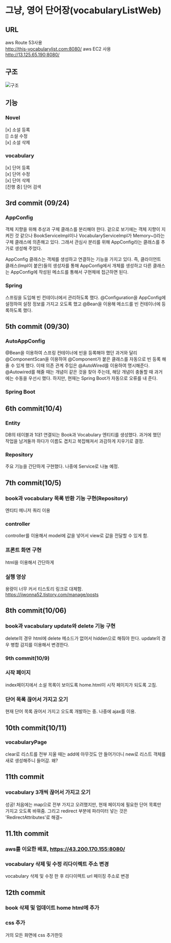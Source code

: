# 그냥, 영어 단어장(vocabularyListWeb)
## URL
aws Route 53사용<br/>
http://this-vocabularylist.com:8080/
aws EC2 사용<br/>
http://13.125.65.190:8080/
## 구조
![구조](https://github.com/Jiwonna52/vocabularyListWeb/assets/69565759/75660e07-8cb9-423b-b2c0-538837bf2471)
## 기능
### Novel
[x] 소설 등록<br/>
[] 소설 수정<br/>
[x] 소설 삭제<br/>
### vocabulary
[x] 단어 등록<br/>
[x] 단어 수정<br/>
[x] 단어 삭제<br/>
[진행 중] 단어 검색<br/>

### 
## 3rd commit (09/24)
### AppConfig
객체 지향을 위해 추상과 구체 클래스를 분리해야 한다. 겉으로 보기에는 객체 지향이 지켜진 것 같으나 BookServiceImpl이나 VocabularyServiceImpl가 Memory~()라는 구체 클래스에 의존해고 있다. 그래서 관심사 분리를 위해 AppConfig라는 클래스를 추가로 생성해 주었다.

AppConfig 클래스는 객체를 생성하고 연결하는 기능을 가지고 있다. 즉, 클라이언트 클래스(Impl이 붙은)들의 생성자를 통해 AppConfig에서 개체를 생성하고 다른 클래스는 AppConfig에 작성된 메소드를 통해서 구현체에 접근하면 된다.

### Spring
스프링을 도입해 빈 컨테이너에서 관리하도록 했다. @Configuration을 AppConfig에 설정하여 설정 정보를 가지고 오도록 했고 @Bean을 이용해 메소드를 빈 컨테이너에 등록하도록 했다.
## 5th commit (09/30)
### AutoAppConfig
@Bean을 이용하여 스프링 컨테이너에 빈을 등록해야 했던 과거와 달리 @ComponentScan을 이용하여 @Component가 붙은 클래스를 자동으로 빈 등록 해줄 수 있게 했다. 이때 의존 관계 주입은 @AutoWired를 이용하여 명시해준다. @Autowired를 해줄 때는 개념이 같은 것을 찾아 주는데, 해당 개념이 충돌할 때 과거에는 수동을 우선시 했다. 하지만, 현재는 Spring Boot가 자동으로 오류를 내 준다. 

### Spring Boot
## 6th commit(10/4)
### Entity
DB의 테이블과 1대1 연결되는 Book과 Vocabulary 엔티티를 생성했다. 과거에 했던 작업을 남겨둘까 하다가 이름도 겹치고 복잡해져서 과감하게 지우기로 결정.
### Repository
주요 기능을 간단하게 구현했다. 나중에 Service로 나눌 예정.

## 7th commit(10/5)
### book과 vocabulary 목록 반환 기능 구현(Repository)
엔티티 메니저 쿼리 이용
### controller
controller를 이용해서 model에 값을 넣어서 view로 값을 전달할 수 있게 함.
### 프론트 화면 구현
html을 이용해서 간단하게
### 실행 영상
용량이 너무 커서 티스토리 링크로 대체함.
https://jiwonna52.tistory.com/manage/posts

## 8th commit(10/06)
### book과 vacabulary update와 delete 기능 구현
delete의 경우 html에 delete 메소드가 없어서 hidden으로 해줘야 한다.
update의 경우 병합 감지를 이용해서 변경한다.

### 9th commit(10/9)
### 시작 페이지
index페이지에서 소설 목록이 보이도록 home.html이 시작 페이지가 되도록 고침.
### 단어 목록 끊어서 가지고 오기
현재 단어 목록 끊어서 가지고 오도록 개발하는 중. 나중에 ajax를 이용.

## 10th commit(10/11)
### vocabularyPage
clear로 리스트를 전부 지울 때는 add에 아무것도 안 들어가더니 new로 리스트 객체를 새로 생성해주니 들어감. 왜?

## 11th commit
### vocabulary 3개씩 끊어서 가지고 오기
성공! 처음에는 map으로 전부 가지고 오려했지만, 현재 페이지에 필요한 단어 목록만 가지고 오도록 바꿔줌. 그리고 redirect 부분에 파라미터 넣는 것은 'RedirectAttributes'로 해결~
## 11.1th commit
### aws를 이요한 배포, https://43.200.170.155:8080/
### vocabulary 삭제 및 수정 리다이렉트 주소 변경
vocabulary 삭제 및 수정 한 후 리다이렉트 url 페이징 주소로 변경

## 12th commit
### book 삭제 및 업데이트 home html에 추가
### css 추가
거의 모든 화면에 css 추가한듯
